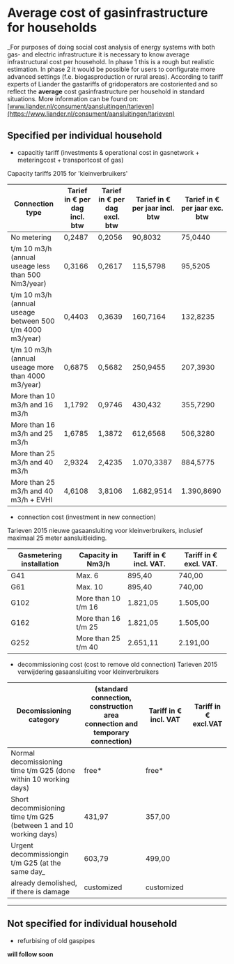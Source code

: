 # Average cost of gasinfrastructure for households

_For purposes of doing social cost analysis of energy systems with both gas- and electric infrastructure it is necessary to know
average infrastructural cost per household. In phase 1 this is a rough but realistic estimation. In phase 2 it would be possible for users to configurate more advanced settings (f.e. biogasproduction or rural areas). According to tariff experts of Liander the gastariffs of gridoperators are costoriented and so reflect the __average__ cost gasinfrastructure per household in standard situations. More information can be found on: [www.liander.nl/consument/aansluitingen/tarieven](https://www.liander.nl/consument/aansluitingen/tarieven)

## Specified per individual household
* capacitiy tariff (investments & operational cost in gasnetwork + meteringcost + transportcost of gas)


Capacity tariffs 2015 for 'kleinverbruikers'

Connection type	| Tarief in € per dag incl. btw	| Tarief in € per dag excl. btw | Tarief in € per jaar incl. btw	| Tarief in € per jaar exc. btw |
--------------- | ----------------------------- | ----------------------------- | ------------------------------ | ----------------------------- |
No metering	| 0,2487| 0,2056 | 90,8032 | 75,0440 |
t/m 10 m3/h (annual useage less than 500 Nm3/year) | 0,3166 | 0,2617 | 115,5798 | 95,5205 |
t/m 10 m3/h (annual useage between 500 t/m 4000 m3/year) | 0,4403 | 0,3639	| 160,7164 | 132,8235 |
t/m 10 m3/h (annual useage more than 4000 m3/year) | 0,6875 | 0,5682 | 250,9455 | 207,3930 |
More than 10 m3/h and 16 m3/h | 1,1792 | 0,9746 | 430,432  | 355,7290 |
More than 16 m3/h and 25 m3/h	| 1,6785 | 1,3872 | 612,6568 | 506,3280 |
More than 25 m3/h and 40 m3/h	| 2,9324 | 2,4235 | 1.070,3387 | 884,5775 |
More than 25 m3/h and 40 m3/h + EVHI| 4,6108 | 3,8106 | 1.682,9514 | 1.390,8690 |

 - connection cost (investment in new connection)

Tarieven 2015 nieuwe gasaansluiting voor kleinverbruikers, inclusief maximaal 25 meter aansluitleiding.

Gasmetering installation | Capacity in Nm3/h | Tariff in € incl. VAT. |	Tariff in € excl. VAT.  |
------------------------ | ----------------- | ---------------------- | ----------------------- |
G41 | Max.  6 | 895,40 | 740,00 |
G61 | Max.  10 | 895,40 | 740,00 |
G102 | More than 10 t/m 16 | 1.821,05 | 1.505,00 |
G162 | More than 16 t/m 25 | 1.821,05 | 1.505,00 |
G252 | More than 25 t/m 40 | 2.651,11 | 2.191,00 |

 - decommissioning cost (cost to remove old connection)
Tarieven 2015 verwijdering gasaansluiting voor kleinverbruikers	

Decomissioning category | (standard connection, construction area connection and temporary connection) | Tariff in € incl. VAT | Tariff in € excl.VAT |
----------------------- | ---------------------------------------------------------------------------- | --------------------- | -------------------- |
Normal decomissioning time t/m G25 (done within 10 working days) | free*	| free* |
Short decommisioning time t/m G25 (between 1 and 10 working days) | 431,97 | 357,00 |
Urgent decommissiongin t/m G25 (at the same day_ | 603,79 | 499,00 |
already demolished, if there is damage | customized | customized |

----------------------------------------------------------------------------------------------------------------------
## Not specified for individual household

 - refurbising of old gaspipes
 
__will follow soon__
